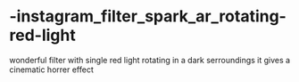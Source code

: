 # -instagram_filter_spark_ar_rotating-red-light
wonderful filter with single red light rotating in a dark serroundings it gives a cinematic horrer effect
